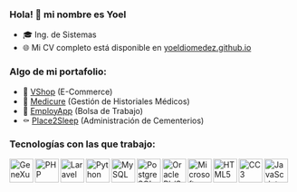 ### Hola! 👋 mi nombre es Yoel

- 🎓 Ing. de Sistemas
- 🌐 Mi CV completo está disponible en [yoeldiomedez.github.io](https://yoeldiomedez.github.io)

### Algo de mi portafolio:

- 🏪 [VShop](https://wshop.netlify.app) (E-Commerce)
- 🏥 [Medicure](https://youtu.be/cL1JnlfSh8o) (Gestión de Historiales Médicos)
- 💼 [EmployApp](https://youtu.be/05Lndxdz5qU) (Bolsa de Trabajo)
- ⚰️ [Place2Sleep](https://youtu.be/VwQjIXowQt8) (Administración de Cementerios)

### Tecnologías con las que trabajo:

<img align="left" src="https://multicomputos.com/wp-content/uploads/2017/01/genexus-logo.png" alt="GeneXus" height="42px"/>
<img align="left" src="https://upload.wikimedia.org/wikipedia/commons/thumb/2/27/PHP-logo.svg/300px-PHP-logo.svg.png" alt="PHP" height="42px"/>
<img align="left" src="https://upload.wikimedia.org/wikipedia/commons/thumb/9/9a/Laravel.svg/300px-Laravel.svg.png" alt="Laravel" height="42px"/>
<img align="left" src="https://upload.wikimedia.org/wikipedia/commons/thumb/c/c3/Python-logo-notext.svg/150px-Python-logo-notext.svg.png" alt="Python" height="42px"/>
<img align="left" src="https://www.mysql.com/common/logos/logo-mysql-170x115.png" alt="MySQL" height="42px"/>
<img align="left" src="https://upload.wikimedia.org/wikipedia/commons/thumb/2/29/Postgresql_elephant.svg/300px-Postgresql_elephant.svg.png" alt="PostgreSQL" height="42px"/>
<img align="left" src="https://logos-world.net/wp-content/uploads/2020/09/Oracle-Symbol.png" alt="Oracle PL/SQL" height="42px"/>
<img align="left" src="https://upload.wikimedia.org/wikipedia/he/thumb/3/39/Microsoft_SQL_server_logo.png/375px-Microsoft_SQL_server_logo.png" alt="Microsoft SQL Server" height="42px"/>
<img align="left" src="https://upload.wikimedia.org/wikipedia/commons/thumb/6/61/HTML5_logo_and_wordmark.svg/375px-HTML5_logo_and_wordmark.svg.png" alt="HTML5" height="42px"/>
<img align="left" src="https://upload.wikimedia.org/wikipedia/commons/thumb/d/d5/CSS3_logo_and_wordmark.svg/544px-CSS3_logo_and_wordmark.svg.png" alt="CC3" height="42px"/>
<img align="left" src="https://upload.wikimedia.org/wikipedia/commons/thumb/9/99/Unofficial_JavaScript_logo_2.svg/368px-Unofficial_JavaScript_logo_2.svg.png" alt="JavaScript" height="42px"/>

<!--
**yoeldiomedez/yoeldiomedez** is a ✨ _special_ ✨ repository because its `README.md` (this file) appears on your GitHub profile.

Here are some ideas to get you started:

- 🔭 I’m currently working on ...
- 🌱 I’m currently learning ...
- 👯 I’m looking to collaborate on ...
- 🤔 I’m looking for help with ...
- 💬 Ask me about ...
- 📫 How to reach me: ...
- 😄 Pronouns: ...
- ⚡ Fun fact: ...
-->
